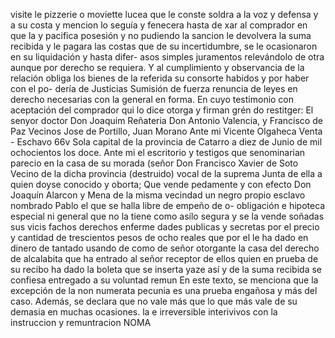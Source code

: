visite le pizzerie o moviette lucea que le conste soldra a la voz
y defensa y a su costa y mencion lo seguía y fenecera hasta de xar al comprador en que la y pacifica posesión y no pudiendo la sancion le devolvera la suma recibida y le pagara las costas que
de su incertidumbre, se le ocasionaron en su liquidación y hasta difer- asos simples juramentos relevándolo de otra aunque por derecho se requiera. Y al cumplimiento y observancia de la relación obliga los bienes de la referida su consorte habidos y por haber con el po-
dería de Justicias Sumisión de fuerza renuncia de leyes en derecho necesarias con la general en forma. En cuyo testimonio con aceptación del comprador qui lo dice otorga y firman grén
do restitger: El senyor doctor Don Joaquim Reñateria Don Antonio
Valencia, y Francisco de Paz Vecinos
Jose de Portillo, Juan Morano
Ante mi Vicente Olgaheca
Venta - Eschavo
66v Sola capital de la provincia de Catarro a diez de Junio de mil ochocientos
los doce. Ante mi el escritorio y testigos que senominarian parecio en
la casa de su morada (señor Don Francisco Xavier de Soto Vecino de
la dicha provincia (destruido) vocal de la suprema Junta de ella a
quien doyse conocido y oborta; Que vende pedamente y con efecto
Don Joaquín Alarcon y Mena de la misma vecindad un negro propio esclavo nombrado Pablo el que se halla libre de empeño de o- obligación e hipoteca especial ni general que no la tiene como asílo
segura y se la vende soñadas sus vicis fachos derechos enferme dades publicas y secretas por el precio y cantidad de trescientos pesos de ocho reales que por el le ha dado en dinero de tantado usando de como de señor otorgante la casa del derecho de
alcalabita que ha entrado al señor receptor de ellos quien en prueba de su recibo ha dado la boleta que se inserta yaze así y de la suma recibida se confiesa entregado a su voluntad remun
En este texto, se menciona que la excepción de la non numerata pecunia es una prueba engañosa y más del caso. Además, se declara que no vale más que lo que más vale de su demasia en muchas ocasiones.
la e irreversible interivivos con la instruccion y remuntracion
NOMA